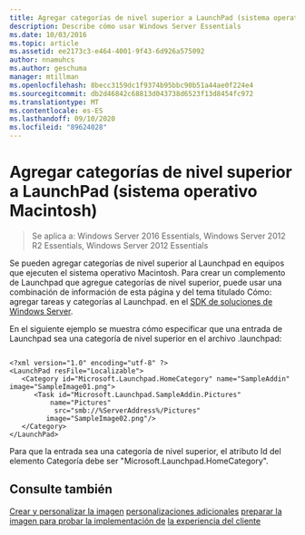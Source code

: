 ```yaml
---
title: Agregar categorías de nivel superior a LaunchPad (sistema operativo Macintosh)
description: Describe cómo usar Windows Server Essentials
ms.date: 10/03/2016
ms.topic: article
ms.assetid: ee2173c3-e464-4001-9f43-6d926a575092
author: nnamuhcs
ms.author: geschuma
manager: mtillman
ms.openlocfilehash: 8becc3159dc1f9374b95bbc90b51a44ae0f224e4
ms.sourcegitcommit: db2d46842c68813d043738d6523f13d8454fc972
ms.translationtype: MT
ms.contentlocale: es-ES
ms.lasthandoff: 09/10/2020
ms.locfileid: "89624028"
---
```

# <a name="add-top-level-categories-to-the-launchpad-macintosh-operating-system"></a>Agregar categorías de nivel superior a LaunchPad (sistema operativo Macintosh)

>Se aplica a: Windows Server 2016 Essentials, Windows Server 2012 R2 Essentials, Windows Server 2012 Essentials

Se pueden agregar categorías de nivel superior al Launchpad en equipos que ejecuten el sistema operativo Macintosh. Para crear un complemento de Launchpad que agregue categorías de nivel superior, puede usar una combinación de información de esta página y del tema titulado Cómo: agregar tareas y categorías al Launchpad. en el [SDK de soluciones de Windows Server](https://go.microsoft.com/fwlink/?LinkID=248648).

 En el siguiente ejemplo se muestra cómo especificar que una entrada de Launchpad sea una categoría de nivel superior en el archivo .launchpad:

```

<?xml version="1.0" encoding="utf-8" ?>
<LaunchPad resFile="Localizable">
   <Category id="Microsoft.Launchpad.HomeCategory" name="SampleAddin"  image="SampleImage01.png">
      <Task id="Microsoft.Launchpad.SampleAddin.Pictures"
          name="Pictures"
           src="smb://%ServerAddress%/Pictures"
         image="SampleImage02.png"/>
   </Category>
</LaunchPad>
```

 Para que la entrada sea una categoría de nivel superior, el atributo Id del elemento Categoría debe ser "Microsoft.Launchpad.HomeCategory".

## <a name="see-also"></a>Consulte también
 [Crear y personalizar la imagen](Creating-and-Customizing-the-Image.md) [personalizaciones adicionales](Additional-Customizations.md) [preparar la imagen para probar la implementación de](Preparing-the-Image-for-Deployment.md) [la experiencia del cliente](Testing-the-Customer-Experience.md)